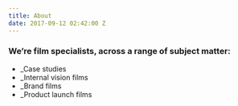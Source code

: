 ```yaml
---
title: About
date: 2017-09-12 02:42:00 Z
---
```


### We’re film specialists, across a range of subject matter:

* _Case studies
* _Internal vision films
* _Brand films
* _Product launch films
